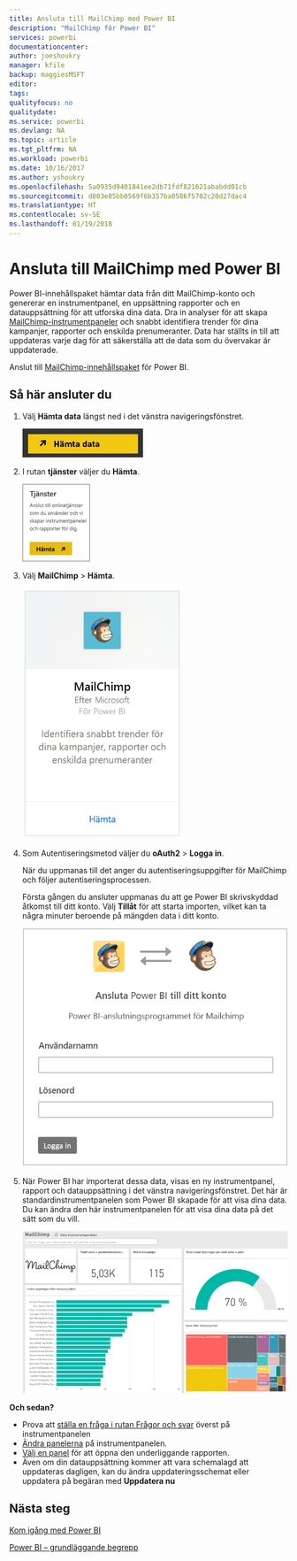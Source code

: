 ```yaml
---
title: Ansluta till MailChimp med Power BI
description: "MailChimp för Power BI"
services: powerbi
documentationcenter: 
author: joeshoukry
manager: kfile
backup: maggiesMSFT
editor: 
tags: 
qualityfocus: no
qualitydate: 
ms.service: powerbi
ms.devlang: NA
ms.topic: article
ms.tgt_pltfrm: NA
ms.workload: powerbi
ms.date: 10/16/2017
ms.author: yshoukry
ms.openlocfilehash: 5a0935d9401841ee2db71fdf821621ababdd01cb
ms.sourcegitcommit: d803e85bb0569f6b357ba0586f5702c20d27dac4
ms.translationtype: HT
ms.contentlocale: sv-SE
ms.lasthandoff: 01/19/2018
---
```

# <a name="connect-to-mailchimp-with-power-bi"></a>Ansluta till MailChimp med Power BI
Power BI-innehållspaket hämtar data från ditt MailChimp-konto och genererar en instrumentpanel, en uppsättning rapporter och en datauppsättning för att utforska dina data. Dra in analyser för att skapa [MailChimp-instrumentpaneler](https://powerbi.microsoft.com/integrations/mailchimp) och snabbt identifiera trender för dina kampanjer, rapporter och enskilda prenumeranter. Data har ställts in till att uppdateras varje dag för att säkerställa att de data som du övervakar är uppdaterade.

Anslut till [MailChimp-innehållspaket](https://app.powerbi.com/getdata/services/mailchimp) för Power BI.

## <a name="how-to-connect"></a>Så här ansluter du
1. Välj **Hämta data** längst ned i det vänstra navigeringsfönstret.
   
    ![](media/service-connect-to-mailchimp/pbi_getdata.png)
2. I rutan **tjänster** väljer du **Hämta**.
   
   ![](media/service-connect-to-mailchimp/pbi_getservices.png)
3. Välj **MailChimp** \> **Hämta**.
   
   ![](media/service-connect-to-mailchimp/mailchimp.png)
4. Som Autentiseringsmetod väljer du **oAuth2** \> **Logga in**.
   
    När du uppmanas till det anger du autentiseringsuppgifter för MailChimp och följer autentiseringsprocessen.
   
    Första gången du ansluter uppmanas du att ge Power BI skrivskyddad åtkomst till ditt konto. Välj **Tillåt** för att starta importen, vilket kan ta några minuter beroende på mängden data i ditt konto.
   
    ![](media/service-connect-to-mailchimp/allow.png)
5. När Power BI har importerat dessa data, visas en ny instrumentpanel, rapport och datauppsättning i det vänstra navigeringsfönstret. Det här är standardinstrumentpanelen som Power BI skapade för att visa dina data. Du kan ändra den här instrumentpanelen för att visa dina data på det sätt som du vill.
   
   ![](media/service-connect-to-mailchimp/pbi_mailchimpnewdash.png)

**Och sedan?**

* Prova att [ställa en fråga i rutan Frågor och svar](power-bi-q-and-a.md) överst på instrumentpanelen
* [Ändra panelerna](service-dashboard-edit-tile.md) på instrumentpanelen.
* [Välj en panel](service-dashboard-tiles.md) för att öppna den underliggande rapporten.
* Även om din datauppsättning kommer att vara schemalagd att uppdateras dagligen, kan du ändra uppdateringsschemat eller uppdatera på begäran med **Uppdatera nu**

## <a name="next-steps"></a>Nästa steg
[Kom igång med Power BI](service-get-started.md)

[Power BI – grundläggande begrepp](service-basic-concepts.md)

